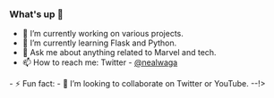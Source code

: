 ### What's up 👋

- 🔭 I’m currently working on various projects.
- 🌱 I’m currently learning Flask and Python.
- 💬 Ask me about anything related to Marvel and tech.
- 📫 How to reach me: Twitter - [@nealwaga](https://twitter.com/nealwaga)
<!-- - 🤔 I’m looking for help with ... --!>
 - ⚡ Fun fact:
- 👯 I’m looking to collaborate on Twitter or YouTube. --!>
